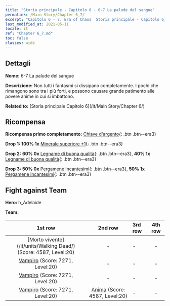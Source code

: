 ```yaml
---
title: "Storia principale - Capitolo 6 - 6-7 La palude del sangue"
permalink: /Main Story/Chapter 6_7/
excerpt: "Capitolo 6 - 7. Era of Chaos  Storia principale - Capitolo 6_7. 6-7 La palude del sangue"
last_modified_at: 2021-05-11
locale: it
ref: "Chapter 6_7.md"
toc: false
classes: wide
---
```


## Dettagli

 **Nome:** 6-7 La palude del sangue

 **Descrizione:** Non tutti i fantasmi si dissipano completamente. I pochi che rimangono sono tra i più forti, e possono causare grande patimento alle povere anime in cui si imbattono.

 **Related to:** [Storia principale Capitolo 6](/it/Main Story/Chapter 6/)

## Ricompensa

 **Ricompensa primo completamento:** [Chiave d'argento](/ItemsIT/con_693/){: .btn .btn--era3}

 **Drop 1:** **100% 1x** [Minerale superiore +1](/ItemsIT/mat_19/){: .btn .btn--era3}

 **Drop 2:** **60% 0x** [Legname di buona qualità](/ItemsIT/mat_13/){: .btn .btn--era3}, **40% 1x** [Legname di buona qualità](/ItemsIT/mat_13/){: .btn .btn--era3}

 **Drop 3:** **50% 0x** [Pergamene incantesimi](/ItemsIT/con_694/){: .btn .btn--era3}, **50% 1x** [Pergamene incantesimi](/ItemsIT/con_694/){: .btn .btn--era3}


## Fight against Team
 **Hero:** h_Adelaide

 **Team:**


  | 1st row | 2nd row | 3rd row | 4th row |
  |:----:|:----:|:----|:----:|
  | [Morto vivente](/it/units/Walking Dead/) (Score: 4587, Level:20)  | - | - | - |
  | [Vampiro](/it/units/Vampire/) (Score: 7271, Level:20)  | - | - | - |
  | [Vampiro](/it/units/Vampire/) (Score: 7271, Level:20)  | - | - | - |
  | [Vampiro](/it/units/Vampire/) (Score: 7271, Level:20)  | [Anima](/it/units/Wight/) (Score: 4587, Level:20)  | - | - |


